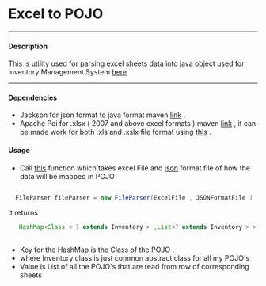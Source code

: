 # Excel to POJO

<hr>

#### Description
This is utility used for parsing excel sheets data into java object used for Inventory Management System [here](./#) 
<hr>

#### Dependencies
* Jackson for json format to java format maven [link](https://mvnrepository.com/artifact/com.fasterxml.jackson.core/jackson-core) .
* Apache Poi for .xlsx ( 2007 and above excel formats ) maven [link](https://mvnrepository.com/artifact/org.apache.poi/poi-ooxml/3.9) 
, it can be made work for both .xls and .xslx file format using [this](https://stackoverflow.com/a/11972571/8413082) .

#### Usage

*  Call [this](./#) function which takes excel File and [json](./#) format file of how the data will be mapped in POJO 
 
  ```java
  
	FileParser fileParser = new FileParser(ExcelFile , JSONFormatFile ) ;

  ```

It returns 
 
 ```java
	HashMap<Class < ? extends Inventory > ,List<? extends Inventory > > 
	
  ```
 * Key for the HashMap is the Class of the POJO . 
 * where Inventory class is just common abstract class for all my POJO's
 * Value is List of all the POJO's that are read from row of corresponding sheets
